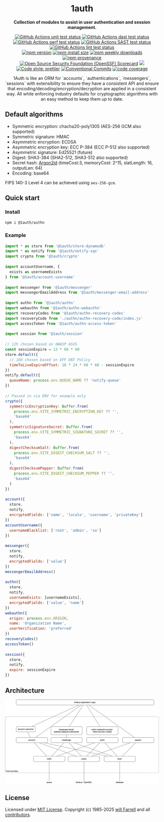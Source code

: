 <div align="center">
  <!--<img alt="1auth logo" src="https://raw.githubusercontent.com/willfarrell/1auth/main/docs/img/logo.svg"/>-->
  <h1>1auth</h1>
  <p><strong>Collection of modules to assist in user authentication and session management.</strong></p>
<p>
  <a href="https://github.com/willfarrell/1auth/actions/workflows/test-unit.yml"><img src="https://github.com/willfarrell/1auth/actions/workflows/test-unit.yml/badge.svg" alt="GitHub Actions unit test status"></a>
  <a href="https://github.com/willfarrell/1auth/actions/workflows/test-dast.yml"><img src="https://github.com/willfarrell/1auth/actions/workflows/test-dast.yml/badge.svg" alt="GitHub Actions dast test status"></a>
  <a href="https://github.com/willfarrell/1auth/actions/workflows/test-perf.yml"><img src="https://github.com/willfarrell/1auth/actions/workflows/test-pref.yml/badge.svg" alt="GitHub Actions perf test status"></a>
  <a href="https://github.com/willfarrell/1auth/actions/workflows/test-sast.yml"><img src="https://github.com/willfarrell/1auth/actions/workflows/test-sast.yml/badge.svg" alt="GitHub Actions SAST test status"></a>
  <a href="https://github.com/willfarrell/1auth/actions/workflows/test-lint.yml"><img src="https://github.com/willfarrell/1auth/actions/workflows/test-lint.yml/badge.svg" alt="GitHub Actions lint test status"></a>
  <br/>
  <a href="https://www.npmjs.com/package/@1auth/authn"><img alt="npm version" src="https://img.shields.io/npm/v/@1auth/authn.svg"></a>
  <a href="https://packagephobia.com/result?p=@1auth/authn"><img src="https://packagephobia.com/badge?p=@1auth/authn" alt="npm install size"></a>
  <a href="https://www.npmjs.com/package/@1auth/authn">
  <img alt="npm weekly downloads" src="https://img.shields.io/npm/dw/@1auth/authn.svg"></a>
  <a href="https://www.npmjs.com/package/@1auth/authn#provenance">
  <img alt="npm provenance" src="https://img.shields.io/badge/provenance-Yes-brightgreen"></a>
  <br/>
  <a href="https://scorecard.dev/viewer/?uri=github.com/willfarrell/1auth"><img src="https://api.scorecard.dev/projects/github.com/willfarrell/1auth/badge" alt="Open Source Security Foundation (OpenSSF) Scorecard"></a>
  <a href="https://github.com/willfarrell/1auth/blob/main/docs/CODE_OF_CONDUCT.md"><img src="https://img.shields.io/badge/Contributor%20Covenant-2.1-4baaaa.svg"></a>
  <a href="https://prettier.io/"><img alt="Code style: prettier" src="https://img.shields.io/badge/code_style-prettier-ff69b4.svg"></a>
  <a href="https://conventionalcommits.org"><img alt="Conventional Commits" src="https://img.shields.io/badge/Conventional%20Commits-1.0.0-%23FE5196?logo=conventionalcommits&logoColor=white"></a>
  <a href="https://github.com/willfarrell/1auth/blob/main/package.json#L32">
  <img alt="code coverage" src="https://img.shields.io/badge/code%20coverage-80%25-brightgreen"></a>
</p>
<p><!--You can read the documentation at: <a href="https://github.com/willfarrell/1auth">https://github.com/willfarrell/1auth</a>--> 1Auth is like an ORM for `accounts`, `authentications`, `messengers`, `sessions` with extensibility to ensure they have a consistent API and ensure that encoding/decoding/encryption/decryption are applied in a consistent way. All while enforcing industry defaults for cryptographic algorithms with an easy method to keep them up to date.</p>
</div>

## Default algorithms

- Symmetric encryption: chacha20-poly1305 (AES-256 GCM also supported)
- Symmetric signature: HMAC
- Asymmetric encryption: ECDSA
- Asymmetric encryption key: ECC P-384 (ECC P-512 also supported)
- Asymmetric signature: Ed25521 (future)
- Digest: SHA3-384 (SHA2-512, SHA3-512 also supported)
- Secret hash: [Argon2id](https://cheatsheetseries.owasp.org/cheatsheets/Password_Storage_Cheat_Sheet.html#argon2id) (timeCost:3, memoryCost: 2^15, slatLength: 16, outputLen: 64)
- Encoding: base64

FIPS 140-3 Level 4 can be achieved using `aes-256-gcm`.

## Quick start

### Install

```bash
npm i @1auth/authn
```

### Example

```javascript
import * as store from '@1auth/store-dynamodb'
import * as notify from '@1auth/notify-sqs'
import crypto from '@1auth/crypto'

import accountUsername, {
  exists as usernameExists
} from '@1auth/account-username'

import messenger from '@1auth/messenger'
import messengerEmailAddress from '@1auth/messenger-email-address'

import authn from '@1auth/authn'
import webauthn from '@1auth/authn-webauthn'
import recoveryCodes from '@1auth/authn-recovery-codes'
import recoveryCode from './authn/authn-recovery-code/index.js'
import accessToken from '@1auth/authn-access-token'

import session from '@1auth/session'

// 12h chosen based on OWASP ASVS
const sessionExpire = 12 * 60 * 60
store.default({
  // 10d chosen based on EFF DNT Policy
  timeToLiveExpireOffset: 10 * 24 * 60 * 60 - sessionExpire
})
notify.default({
  queueName: process.env.QUEUE_NAME ?? 'notify-queue'
})

// Passed in via ENV for example only
crypto({
  symmetricEncryptionKey: Buffer.from(
    process.env.VITE_SYMMETRIC_ENCRYPTION_KEY ?? '',
    'base64'
  ),
  symmetricSignatureSecret: Buffer.from(
    process.env.VITE_SYMMETRIC_SIGNATURE_SECRET ?? '',
    'base64'
  ),
  digestChecksumSalt: Buffer.from(
    process.env.VITE_DIGEST_CHECKSUM_SALT ?? '',
    'base64'
  ),
  digestChecksumPepper: Buffer.from(
    process.env.VITE_DIGEST_CHECKSUM_PEPPER ?? '',
    'base64'
  )
})

account({
  store,
  notify,
  encryptedFields: ['name', 'locale', 'username', 'privateKey']
})
accountUsername({
  usernameBlacklist: ['root', 'admin', 'sa']
})

messenger({
  store,
  notify,
  encryptedFields: ['value']
})
messengerEmailAddress()

authn({
  store,
  notify,
  usernameExists: [usernameExists],
  encryptedFields: ['value', 'name']
})
webauthn({
  origin: process.env.ORIGIN,
  name: 'Organization Name',
  userVerification: 'preferred'
})
recoveryCodes()
accessToken()

session({
  store,
  notify,
  expire: sessionExpire
})
```

## Architecture

![architecture diagram](docs/architecture.png)

## License

Licensed under [MIT License](LICENSE). Copyright (c) 1985-2025 [will Farrell](https://github.com/willfarrell) and all [contributors](https://github.com/willfarrell/1auth/graphs/contributors).
